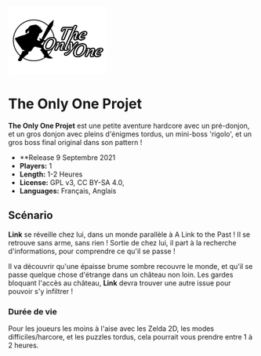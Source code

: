 ![Logo](data/logos/logo.png)

# The Only One Projet

**The Only One Projet** est une petite aventure hardcore avec un pré-donjon, et un gros donjon avec pleins d'énigmes tordus, un mini-boss 'rigolo', et un gros boss final original dans son pattern !
- **Release 9 Septembre 2021
- **Players:** 1
- **Length:** 1-2 Heures
- **License:** GPL v3, CC BY-SA 4.0, 
- **Languages:** Français, Anglais

## Scénario

**Link** se réveille chez lui, dans un monde parallèle à A Link to the Past !
Il se retrouve sans arme, sans rien ! Sortie de chez lui, il part à la recherche d'informations, pour comprendre ce qu'il se passe !

Il va découvrir qu'une épaisse brume sombre recouvre le monde, et qu'il se passe quelque chose d'étrange dans un château non loin.
Les gardes bloquant l'accès au château, **Link** devra trouver une autre issue pour pouvoir s'y infiltrer !

### Durée de vie

Pour les joueurs les moins à l'aise avec les Zelda 2D, les modes difficiles/harcore, et les puzzles tordus, cela pourrait vous prendre entre 1 à 2 heures.